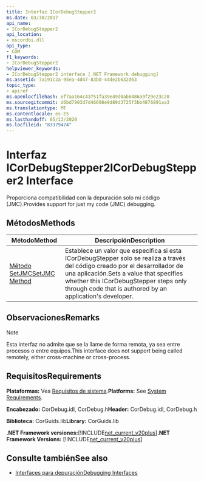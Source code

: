 ```yaml
---
title: Interfaz ICorDebugStepper2
ms.date: 03/30/2017
api_name:
- ICorDebugStepper2
api_location:
- mscordbi.dll
api_type:
- COM
f1_keywords:
- ICorDebugStepper2
helpviewer_keywords:
- ICorDebugStepper2 interface [.NET Framework debugging]
ms.assetid: 7a191c2a-95ea-4d47-83b0-44de2b632d63
topic_type:
- apiref
ms.openlocfilehash: ef7aa164c43751fa39e49d0ab6486a9f29e23c20
ms.sourcegitcommit: d6bd7903d7d46698e9d89d3725f3bb4876891aa3
ms.translationtype: MT
ms.contentlocale: es-ES
ms.lasthandoff: 05/13/2020
ms.locfileid: "83379474"
---
```

# <a name="icordebugstepper2-interface"></a><span data-ttu-id="7ae3d-102">Interfaz ICorDebugStepper2</span><span class="sxs-lookup"><span data-stu-id="7ae3d-102">ICorDebugStepper2 Interface</span></span>
<span data-ttu-id="7ae3d-103">Proporciona compatibilidad con la depuración solo mi código (JMC).</span><span class="sxs-lookup"><span data-stu-id="7ae3d-103">Provides support for just my code (JMC) debugging.</span></span>  
  
## <a name="methods"></a><span data-ttu-id="7ae3d-104">Métodos</span><span class="sxs-lookup"><span data-stu-id="7ae3d-104">Methods</span></span>  
  
|<span data-ttu-id="7ae3d-105">Método</span><span class="sxs-lookup"><span data-stu-id="7ae3d-105">Method</span></span>|<span data-ttu-id="7ae3d-106">Descripción</span><span class="sxs-lookup"><span data-stu-id="7ae3d-106">Description</span></span>|  
|------------|-----------------|  
|[<span data-ttu-id="7ae3d-107">Método SetJMC</span><span class="sxs-lookup"><span data-stu-id="7ae3d-107">SetJMC Method</span></span>](icordebugstepper2-setjmc-method.md)|<span data-ttu-id="7ae3d-108">Establece un valor que especifica si esta ICorDebugStepper solo se realiza a través del código creado por el desarrollador de una aplicación.</span><span class="sxs-lookup"><span data-stu-id="7ae3d-108">Sets a value that specifies whether this ICorDebugStepper steps only through code that is authored by an application's developer.</span></span>|  
  
## <a name="remarks"></a><span data-ttu-id="7ae3d-109">Observaciones</span><span class="sxs-lookup"><span data-stu-id="7ae3d-109">Remarks</span></span>  
  
> [!NOTE]
> <span data-ttu-id="7ae3d-110">Esta interfaz no admite que se la llame de forma remota, ya sea entre procesos o entre equipos.</span><span class="sxs-lookup"><span data-stu-id="7ae3d-110">This interface does not support being called remotely, either cross-machine or cross-process.</span></span>  
  
## <a name="requirements"></a><span data-ttu-id="7ae3d-111">Requisitos</span><span class="sxs-lookup"><span data-stu-id="7ae3d-111">Requirements</span></span>  
 <span data-ttu-id="7ae3d-112">**Plataformas:** Vea [Requisitos de sistema](../../get-started/system-requirements.md).</span><span class="sxs-lookup"><span data-stu-id="7ae3d-112">**Platforms:** See [System Requirements](../../get-started/system-requirements.md).</span></span>  
  
 <span data-ttu-id="7ae3d-113">**Encabezado:** CorDebug.idl, CorDebug.h</span><span class="sxs-lookup"><span data-stu-id="7ae3d-113">**Header:** CorDebug.idl, CorDebug.h</span></span>  
  
 <span data-ttu-id="7ae3d-114">**Biblioteca:** CorGuids.lib</span><span class="sxs-lookup"><span data-stu-id="7ae3d-114">**Library:** CorGuids.lib</span></span>  
  
 <span data-ttu-id="7ae3d-115">**.NET Framework versiones:**[!INCLUDE[net_current_v20plus](../../../../includes/net-current-v20plus-md.md)]</span><span class="sxs-lookup"><span data-stu-id="7ae3d-115">**.NET Framework Versions:** [!INCLUDE[net_current_v20plus](../../../../includes/net-current-v20plus-md.md)]</span></span>  
  
## <a name="see-also"></a><span data-ttu-id="7ae3d-116">Consulte también</span><span class="sxs-lookup"><span data-stu-id="7ae3d-116">See also</span></span>

- [<span data-ttu-id="7ae3d-117">Interfaces para depuración</span><span class="sxs-lookup"><span data-stu-id="7ae3d-117">Debugging Interfaces</span></span>](debugging-interfaces.md)
